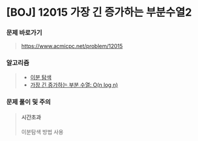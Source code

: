 # [BOJ] 12015 가장 긴 증가하는 부분수열2

### 문제 바로가기

>  https://www.acmicpc.net/problem/12015

### 알고리즘

> - [이분 탐색](https://www.acmicpc.net/problem/tag/12)
> - [가장 긴 증가하는 부분 수열: O(n log n)](https://www.acmicpc.net/problem/tag/43)

### 문제 풀이 및 주의

> #### 시간초과
>
> 이분탐색 방법 사용 
